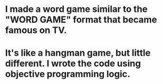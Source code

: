 # I made a word game similar to the "WORD GAME" format that became famous on TV. 
# It's like a hangman game, but little different. I wrote the code using objective programming logic.
